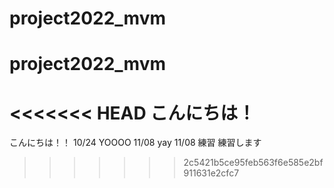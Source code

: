 # project2022_mvm
# project2022_mvm
<<<<<<< HEAD
こんにちは！
=======
こんにちは！！
10/24 YOOOO
11/08 yay
11/08
練習
練習します
>>>>>>> 2c5421b5ce95feb563f6e585e2bf911631e2cfc7
